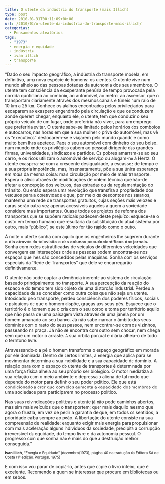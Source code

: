 ```yaml
---
title: O utente da indústria do transporte (mais Illich)
type: post
date: 2010-03-31T00:11:09+00:00
url: /2010/03/o-utente-da-industria-do-transporte-mais-illich/
categorias:
  - Pensamentos aleatórios
tags:
  - "1973"
  - energia e equidade
  - indústria
  - ivan illich
  - transporte
---
```


“Dado o seu impacto geográfico, a indústria do transporte modela, em definitivo, uma nova espécie de homens: os utentes. O utente vive num mundo alheio ao das pessoas dotadas da autonomia dos seus membros. O utente tem consciência da exasperante penúria de tempo provocada pela corrida quotidiana ao comboio, ao automóvel, ao metro, ao ascensor, que o transportam diariamente através dos mesmos canais e túneis num raio de 10 km a 25 km. Conhece os atalhos encontrados pelos privilegiados para escaparem ao exaspero engendrado pela circulação e que os conduzem aonde querem chegar, enquanto ele, o utente, tem que conduzir o seu próprio veículo de um lugar, onde preferiria não viver, para um emprego que preferiria evitar. O utente sabe-se limitado pelos horários dos comboios e autocarros, nas horas em que a sua mulher o priva do automóvel, mas vê os “executivos” deslocarem-se e viajarem pelo mundo quando e como muito bem lhes apetece. Paga o seu automóvel com dinheiro do seu bolso, num mundo onde os privilégios cabem ao pessoal dirigente das grandes firmas, universidades, sindicatos e partidos. Os pobres amarram-se ao seu carro, e os ricos utilizam o automóvel de serviço ou alugam-no à Hertz. O utente exaspera-se com a crescente desigualdade, a escassez de tempo e a sua própria impotência, mas, insensatamente, põe a sua única esperança em _mais_ da mesma coisa: mais circulação por meio de mais transporte. Espera o alívio através de modificações de ordem técnica que hão-de afetar a concepção dos veículos, das estradas ou da regulamentação do trânsito. Ou então espera uma revolução que transfira a propriedade dos veículos para a coletividade e que, por meio de descontos nos salários, mantenha uma rede de transportes gratuitos, cujas seções mais velozes e caras serão outra vez apenas acessíveis àqueles a quem a sociedade considere mais importantes. Quase todos os projetos de reforma dos transportes que se supõem radicais padecem deste prejuízo: esquece-se o custo em tempo humano que resultaria da substituição do atual sistema por outro, mais “público”, se este último for tão rápido como o outro.

À noite o utente sonha com aquilo que os engenheiros lhe sugerem durante o dia através da televisão e das colunas pseudocientíficas dos jornais. Sonha com redes estratificadas de veículos de diferentes velocidades que convergem em interseções onde as pessoas podem encontrar-se nos espaços que lhes são concedidos pelas máquinas. Sonha com os serviços especiais da “Rede de Transportes” que dele se encarregarão definitivamente.

O utente não pode captar a demência inerente ao sistema de circulação baseado principalmente no transporte. A sua percepção da relação do espaço e do tempo tem sido objeto de uma distorção industrial. Perdeu a capacidade de se conceber como outra coisa que não seja um utente. Intoxicado pelo transporte, perdeu consciência dos poderes físicos, sociais e psíquicos de que o homem dispõe, graças aos seus pés. Esquece que o território é o homem que o cria com o seu corpo e toma por território aquilo que não passa de uma paisagem vista através de uma janela por um homem amarrado ao seu banco. Já não sabe marcar o âmbito dos seus domínios com o rasto do seus passos, nem encontrar-se com os vizinhos, passeando na praça. Já não se encontra com outro sem chocar, nem chega sem que um motor o arraste. A sua órbita pontual e diária alheia-o de todo o território livre.

Atravessando-o a pé o homem transforma o espaço geográfico em morada por ele dominada. Dentro de certos limites, a energia que aplica para se movimentar determina a sua mobilidade e a sua capacidade de domínio. A relação para com o espaço do utente de transportes é determinada por uma força física alheia ao seu próprio ser biológico. O motor mediatiza a sua relação com o meio ambiente e depressa o aliena de tal modo que depende do motor para definir o seu poder político. Ele que está condicionado a crer que com eles aumenta a capacidade dos membros de uma sociedade para participarem no processo político.

Nas suas reivindicações políticas o utente já não pede caminhos abertos, mas sim mais veículos que o transportem; quer mais daquilo mesmo que agora o frustra, em vez de pedir a garantia de que, em todos os sentidos, a prioridade caiba sempre ao peão. A libertação do utente consiste na sua compreensão de realidade: enquanto exigir mais energia para propulsionar com mais aceleração alguns indivíduos da sociedade, precipita a corrupção irreversível da equidade, do tempo livre e da autonomia pessoal. O progresso com que sonha não é mais do que a destruição melhor conseguida.”

<small><strong>Ivan Illich</strong>, “Energia e Equidade” (dezembro/1973), página 40 na tradução da Editora Sá de Costa (1ª edição, Portugal, 1975)</small>

E com isso vou parar de copiá-lo, antes que copie o livro inteiro, que é excelente. Recomendo a quem se interessar que procure em bibliotecas ou em sebos.
